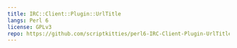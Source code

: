 ```yaml
---
title: IRC::Client::Plugin::UrlTitle
langs: Perl 6
license: GPLv3
repo: https://github.com/scriptkitties/perl6-IRC-Client-Plugin-UrlTitle
---
```

